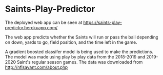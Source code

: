 # Saints-Play-Predictor

The deployed web app can be seen at https://saints-play-predictor.herokuapp.com/

The web app predicts whether the Saints will run or pass the ball depending on down, yards to go, field position, and the time left in the game.

A gradient boosted classifer model is being used to make the predictions. The model was made using play by play data from the 2018-2019 and 2019-2020 Saint's regular season games. The data was downloaded from http://nflsavant.com/about.php
